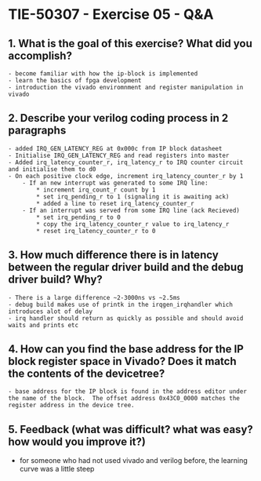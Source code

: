 # TIE-50307 - Exercise 05 - Q&A

## 1. What is the goal of this exercise? What did you accomplish?
    - become familiar with how the ip-block is implemented
    - learn the basics of fpga development
    - introduction the vivado enviromnment and register manipulation in vivado

## 2. Describe your verilog coding process in 2 paragraphs
    - added IRQ_GEN_LATENCY_REG at 0x000c from IP block datasheet
    - Initialise IRQ_GEN_LATENCY_REG and read registers into master
    - Added irq_latency_counter_r, irq_latency_r to IRQ counter circuit and initialise them to d0
    - On each positive clock edge, increment irq_latency_counter_r by 1
        - If an new interrupt was generated to some IRQ line:
            * increment irq_count_r count by 1
            * set irq_pending_r to 1 (signaling it is awaiting ack)
            * added a line to reset irq_latency_counter_r
        - If an interrupt was served from some IRQ line (ack Recieved)
            * set irq_pending_r to 0
            * copy the irq_latency_counter_r value to irq_latency_r
            * reset irq_latency_counter_r to 0

## 3. How much difference there is in latency between the regular driver build and the debug driver build? Why?
    - There is a large difference ~2-3000ns vs ~2.5ms 
    - debug build makes use of printk in the irqgen_irqhandler which introduces alot of delay
    - irq handler should return as quickly as possible and should avoid waits and prints etc    

## 4. How can you find the base address for the IP block register space in Vivado? Does it match the contents of the devicetree?
    - base address for the IP block is found in the address editor under the name of the block.  The offset address 0x43C0_0000 matches the register address in the device tree.

## 5. Feedback (what was difficult? what was easy? how would you improve it?)
- for someone who had not used vivado and verilog before, the learning curve was a little steep
